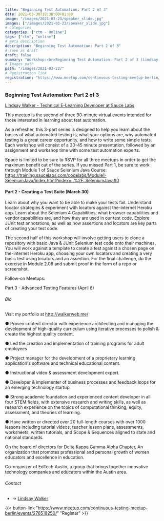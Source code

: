 ```yaml
---
title: "Beginning Test Automation: Part 2 of 3"
date: 2021-03-30T18:30:00+01:00
image: "/images/2021-03-23/speaker_slide.jpg"
images: ["/images/2021-03-23/speaker_slide.jpg"]
# categories
categories: ["ctm - Online"]
tags: ["ctm", "online"]
# meta description
description: "Beginning Test Automation: Part 2 of 3"
# save as draft
draft: false
summary: "Workshop:<br>Beginning Test Automation: Part 2 of 3 (Lindsay Walker)"
# Images path
path: "/images/2021-03-23/"
# Registration link
registration: "https://www.meetup.com/continuous-testing-meetup-berlin/events/276518250/"
---
```


### Beginning Test Automation: Part 2 of 3
[Lindsay Walker - Technical E-Learning Developer at Sauce Labs](https://www.linkedin.com/in/lindsayjowalker/)

This meetup is the second of three 90-minute virtual events intended for those interested 
in learning about test automation.

As a refresher, this 3-part series is designed to help you learn about the basics of what 
automated testing is, what your options are, why automated testing is a great career 
opportunity, and how to write some simple tests. Each workshop will consist of a 30-45 
minute presentation, followed by an assignment and workshop time with some test automation experts.

Space is limited to be sure to RSVP for all three meetups in order to get the maximum 
benefit out of the series. If you missed Part 1, be sure to work through Module 1 of Sauce 
Selenium Java Course: https://training.saucelabs.com/codelabs/Module1-SeleniumJava/index.html?index=..%2F..SeleniumJava#0

#### Part 2 - Creating a Test Suite (March 30)

Learn about why you want to be able to make your tests fail. Understand locator 
strategies & experiment with locators against the-internet Heroku app. Learn about the 
Selenium 4 Capabilities, what browser capabilities and vendor capabilities are, and how 
they are used in our test code. Explore JUnit test annotations, as well as how assertions 
and locators are key parts of creating your test code.

The second half of this workshop will involve getting users to clone a repository with basic 
Java & JUnit Selenium test code onto their machines. You will work against a template to create 
a test against a chosen page on the-internet Heroku app, choosing your own locators and creating 
a very basic test using locators and an assertion. For the final challenge, do the exercise in 
Module 2.08 and submit proof in the form of a repo or screenshot.

Follow-on Meetups:

Part 3 - Advanced Testing Features (April 6)

###### Bio
Visit my portfolio at http://walkerweb.me/

●  Proven content director with experience architecting and managing the development of high-quality curriculum using iterative processes to polish & create the highest quality content.

●  Led the creation and implementation of training programs for adult employees

●   Project manager for the development of a proprietary learning application's software and technical educational content.

●   Instructional video & assessment development expert.

●  Developer & implementer of business processes and feedback loops for an emerging technology startup.

●  Strong academic foundation and experienced content developer in all four STEM fields, with extensive research and writing skills, as well as research experience on the topics of computational thinking, equity, assessment, and theories of learning.  

●  Have written or directed over 20 full-length courses with over 1000 lessons including tutorial videos, teacher lesson plans, assessments, worksheets, written tutorials, and Scope & Sequences aligned to state and national standards.

On the board of directors for Delta Kappa Gamma Alpha Chapter, An organization that promotes professional and personal growth of women educators and excellence in education. 

Co-organizer of EdTech Austin, a group that brings together innovative technology companies and educators within the Austin area.

###### Contact
- <i class="fa fa-linkedin"></i> -> [Lindsay Walker](https://www.linkedin.com/in/lindsayjowalker/)


{{< button-link "https://www.meetup.com/continuous-testing-meetup-berlin/events/276518250/" "Register" >}}
